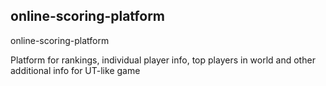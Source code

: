 online-scoring-platform
----
online-scoring-platform

Platform for rankings, individual player info, top players in world and other additional info for UT-like game